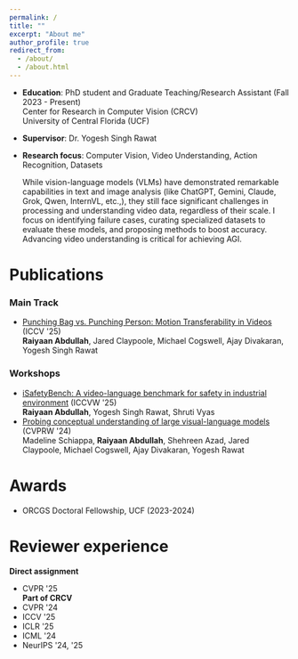 ```yaml
---
permalink: /
title: ""
excerpt: "About me"
author_profile: true
redirect_from: 
  - /about/
  - /about.html
---
```

* **Education**: PhD student and Graduate Teaching/Research Assistant (Fall 2023 - Present)  
  Center for Research in Computer Vision (CRCV)  
  University of Central Florida (UCF)  
* **Supervisor**: Dr. Yogesh Singh Rawat  
* **Research focus**: Computer Vision, Video Understanding, Action Recognition, Datasets  

  While vision-language models (VLMs) have demonstrated remarkable capabilities in text and image analysis (like ChatGPT, Gemini, Claude, Grok, Qwen, InternVL, etc.,), they still face significant challenges in processing and understanding video data, regardless of their scale. I focus on identifying failure cases, curating specialized datasets to evaluate these models, and proposing methods to boost accuracy. Advancing video understanding is critical for achieving AGI.

Publications
======
### **Main Track**
* [Punching Bag vs. Punching Person: Motion Transferability in Videos](https://raiyaan.xyz/Motion-Transfer-webpage/) (ICCV '25)  
  **Raiyaan Abdullah**, Jared Claypoole, Michael Cogswell, Ajay Divakaran, Yogesh Singh Rawat  

### **Workshops**
* [iSafetyBench: A video-language benchmark for safety in industrial environment](https://isafetybench.github.io/) (ICCVW '25)  
  **Raiyaan Abdullah**, Yogesh Singh Rawat, Shruti Vyas  
* [Probing conceptual understanding of large visual-language models](https://openaccess.thecvf.com/content/CVPR2024W/MMFM/papers/Schiappa_Probing_Conceptual_Understanding_of_Large_Visual-Language_Models_CVPRW_2024_paper.pdf) (CVPRW '24)  
  Madeline Schiappa, **Raiyaan Abdullah**, Shehreen Azad, Jared Claypoole, Michael Cogswell, Ajay Divakaran, Yogesh Rawat

<!-- Skills
======
I primarily conduct my research in Python, leveraging PyTorch and other widely used libraries. I also have practical experience with graphic-design tools (Adobe Photoshop, Illustrator), video-editing applications, and web technologies (HTML, CSS, JavaScript). -->

Awards
======
* ORCGS Doctoral Fellowship, UCF (2023-2024)

Reviewer experience
======
**Direct assignment**
* CVPR '25  
**Part of CRCV**
* CVPR '24
* ICCV '25
* ICLR '25
* ICML '24
* NeurIPS '24, '25


  
<!-- Publications
======
  <ul>{% for post in site.publications %}
    {% include archive-single-cv.html %}
  {% endfor %}</ul> -->

